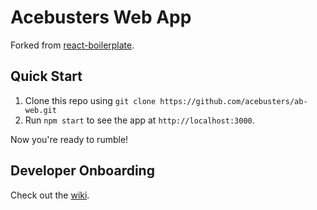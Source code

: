 # Acebusters Web App

Forked from [react-boilerplate](https://github.com/react-boilerplate/react-boilerplate).

## Quick Start

1. Clone this repo using `git clone https://github.com/acebusters/ab-web.git`
2. Run `npm start` to see the app at `http://localhost:3000`.

Now you're ready to rumble!

## Developer Onboarding

Check out the [wiki](https://github.com/acebusters/ab-web/wiki/Developer-Onboarding).
